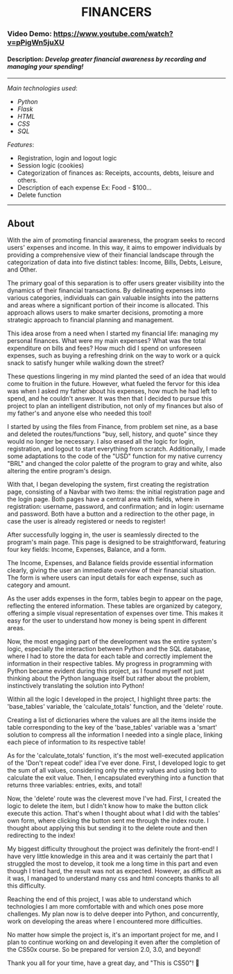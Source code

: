<h1 align="center">FINANCERS</h1>

### Video Demo:  https://www.youtube.com/watch?v=pPigWn5juXU
#### Description: _Develop greater financial awareness by recording and managing your spending!_

---
_Main technologies used_:
- *Python*
- *Flask*
- *HTML*
- *CSS*
- *SQL*

_Features_:
- Registration, login and logout logic
- Session logic (cookies)
- Categorization of finances as: Receipts, accounts, debts, leisure and others.
- Description of each expense Ex: Food - $100...
- Delete function
---
## About

With the aim of promoting financial awareness, the program seeks to record users' expenses and income. In this way, it aims to empower individuals by providing a comprehensive view of their financial landscape through the categorization of data into five distinct tables: Income, Bills, Debts, Leisure, and Other.

The primary goal of this separation is to offer users greater visibility into the dynamics of their financial transactions. By delineating expenses into various categories, individuals can gain valuable insights into the patterns and areas where a significant portion of their income is allocated. This approach allows users to make smarter decisions, promoting a more strategic approach to financial planning and management.

This idea arose from a need when I started my financial life: managing my personal finances. What were my main expenses? What was the total expenditure on bills and fees? How much did I spend on unforeseen expenses, such as buying a refreshing drink on the way to work or a quick snack to satisfy hunger while walking down the street?

These questions lingering in my mind planted the seed of an idea that would come to fruition in the future. However, what fueled the fervor for this idea was when I asked my father about his expenses, how much he had left to spend, and he couldn't answer. It was then that I decided to pursue this project to plan an intelligent distribution, not only of my finances but also of my father's and anyone else who needed this tool!

I started by using the files from Finance, from problem set nine, as a base and deleted the routes/functions "buy, sell, history, and quote" since they would no longer be necessary. I also erased all the logic for login, registration, and logout to start everything from scratch. Additionally, I made some adaptations to the code of the "USD" function for my native currency "BRL" and changed the color palette of the program to gray and white, also altering the entire program's design.

With that, I began developing the system, first creating the registration page, consisting of a Navbar with two items: the initial registration page and the login page. Both pages have a central area with fields, where in registration: username, password, and confirmation; and in login: username and password. Both have a button and a redirection to the other page, in case the user is already registered or needs to register!

After successfully logging in, the user is seamlessly directed to the program's main page. This page is designed to be straightforward, featuring four key fields: Income, Expenses, Balance, and a form.

The Income, Expenses, and Balance fields provide essential information clearly, giving the user an immediate overview of their financial situation. The form is where users can input details for each expense, such as category and amount.

As the user adds expenses in the form, tables begin to appear on the page, reflecting the entered information. These tables are organized by category, offering a simple visual representation of expenses over time. This makes it easy for the user to understand how money is being spent in different areas.

Now, the most engaging part of the development was the entire system's logic, especially the interaction between Python and the SQL database, where I had to store the data for each table and correctly implement the information in their respective tables. My progress in programming with Python became evident during this project, as I found myself not just thinking about the Python language itself but rather about the problem, instinctively translating the solution into Python!

Within all the logic I developed in the project, I highlight three parts: the 'base_tables' variable, the 'calculate_totals' function, and the 'delete' route.

Creating a list of dictionaries where the values are all the items inside the table corresponding to the key of the 'base_tables' variable was a 'smart' solution to compress all the information I needed into a single place, linking each piece of information to its respective table!

As for the 'calculate_totals' function, it's the most well-executed application of the 'Don't repeat code!' idea I've ever done. First, I developed logic to get the sum of all values, considering only the entry values and using both to calculate the exit value. Then, I encapsulated everything into a function that returns three variables: entries, exits, and total!

Now, the 'delete' route was the cleverest move I've had. First, I created the logic to delete the item, but I didn't know how to make the button click execute this action. That's when I thought about what I did with the tables' own form, where clicking the button sent me through the index route. I thought about applying this but sending it to the delete route and then redirecting to the index!

My biggest difficulty throughout the project was definitely the front-end! I have very little knowledge in this area and it was certainly the part that I struggled the most to develop, it took me a long time in this part and even though I tried hard, the result was not as expected. However, as difficult as it was, I managed to understand many css and html concepts thanks to all this difficulty.

Reaching the end of this project, I was able to understand which technologies I am more comfortable with and which ones pose more challenges. My plan now is to delve deeper into Python, and concurrently, work on developing the areas where I encountered more difficulties.

No matter how simple the project is, it's an important project for me, and I plan to continue working on and developing it even after the completion of the CS50x course. So be prepared for version 2.0, 3.0, and beyond!

Thank you all for your time, have a great day, and "This is CS50"! 🐣
